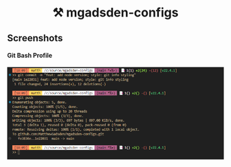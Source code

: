 <h1 align="center">
  ⚒ mgadsden-configs
</h1>

## Screenshots

#### Git Bash Profile

![Bash Terminal](./screenshots/git_bash.png)
